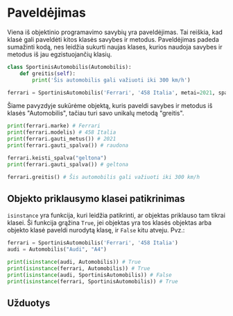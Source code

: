 # Paveldėjimas

Viena iš objektinio programavimo savybių yra paveldėjimas. Tai reiškia, kad klasė gali paveldėti kitos klasės savybes ir metodus. Paveldėjimas padeda sumažinti kodą, nes leidžia sukurti naujas klases, kurios naudoja savybes ir metodus iš jau egzistuojančių klasių.

```Python
class SportinisAutomobilis(Automobilis):
    def greitis(self):
        print('Šis automobilis gali važiuoti iki 300 km/h')

ferrari = SportinisAutomobilis('Ferrari', '458 Italia', metai=2021, spalva='raudona')
```

Šiame pavyzdyje sukūrėme objektą, kuris paveldi savybes ir metodus iš klasės "Automobilis", tačiau turi savo unikalų metodą "greitis".

```Python
print(ferrari.marke) # Ferrari
print(ferrari.modelis) # 458 Italia
print(ferrari.gauti_metus()) # 2021
print(ferrari.gauti_spalva()) # raudona

ferrari.keisti_spalva("geltona")
print(ferrari.gauti_spalva()) # geltona

ferrari.greitis() # Šis automobilis gali važiuoti iki 300 km/h
```

## Objekto priklausymo klasei patikrinimas

`isinstance` yra funkcija, kuri leidžia patikrinti, ar objektas priklauso tam tikrai klasei. Ši funkcija grąžina `True`, jei objektas yra tos klasės objektas arba objekto klasė paveldi nurodytą klasę, ir `False` kitu atveju. Pvz.:

```Python
ferrari = SportinisAutomobilis('Ferrari', '458 Italia')
audi = Automobilis("Audi", "A4")

print(isinstance(audi, Automobilis)) # True
print(isinstance(ferrari, Automobilis)) # True
print(isinstance(audi, SportinisAutomobilis)) # False
print(isinstance(ferrari, SportinisAutomobilis)) # True
```

## Užduotys
